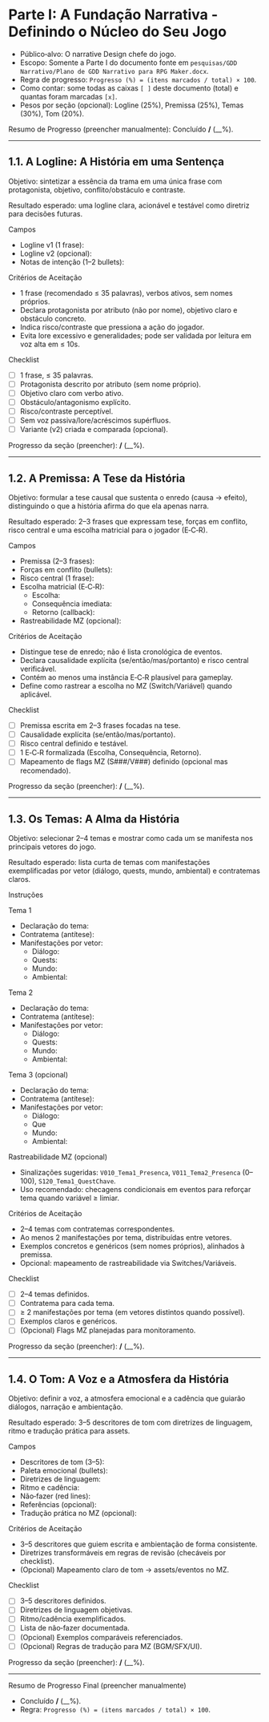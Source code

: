 # Parte I: A Fundação Narrativa - Definindo o Núcleo do Seu Jogo

<!-- Persona: Throllim Cinza‑Memória | Estilo técnico, conciso e pragmático.
     Não crie o GDD agora — este arquivo é um TEMPLATE pronto para preenchimento. -->

- Público‑alvo: O narrative Design chefe do jogo.
- Escopo: Somente a Parte I do documento fonte em `pesquisas/GDD Narrativo/Plano de GDD Narrativo para RPG Maker.docx`.
- Regra de progresso: `Progresso (%) = (itens marcados / total) × 100`.
- Como contar: some todas as caixas `[ ]` deste documento (total) e quantas foram marcadas `[x]`.
- Pesos por seção (opcional): Logline (25%), Premissa (25%), Temas (30%), Tom (20%).

Resumo de Progresso (preencher manualmente): Concluído __/__ (__%).

---

## 1.1. A Logline: A História em uma Sentença

Objetivo: sintetizar a essência da trama em uma única frase com protagonista, objetivo, conflito/obstáculo e contraste.

Resultado esperado: uma logline clara, acionável e testável como diretriz para decisões futuras.

Campos

- Logline v1 (1 frase): <!-- Ex.: "Um [protagonista por atributo] deve [objetivo] apesar de [obstáculo], ou [risco/contraste]" -->
- Logline v2 (opcional): <!-- Variante para comparação A/B -->
- Notas de intenção (1–2 bullets): <!-- O que não pode faltar no jogo à luz da logline -->

Critérios de Aceitação

- 1 frase (recomendado ≤ 35 palavras), verbos ativos, sem nomes próprios.
- Declara protagonista por atributo (não por nome), objetivo claro e obstáculo concreto.
- Indica risco/contraste que pressiona a ação do jogador.
- Evita lore excessivo e generalidades; pode ser validada por leitura em voz alta em ≤ 10s.

Checklist

- [ ] 1 frase, ≤ 35 palavras.
- [ ] Protagonista descrito por atributo (sem nome próprio).
- [ ] Objetivo claro com verbo ativo.
- [ ] Obstáculo/antagonismo explícito.
- [ ] Risco/contraste perceptível.
- [ ] Sem voz passiva/lore/acréscimos supérfluos.
- [ ] Variante (v2) criada e comparada (opcional).

Progresso da seção (preencher): __/__ (__%).

---

## 1.2. A Premissa: A Tese da História

Objetivo: formular a tese causal que sustenta o enredo (causa → efeito), distinguindo o que a história afirma do que ela apenas narra.

Resultado esperado: 2–3 frases que expressam tese, forças em conflito, risco central e uma escolha matricial para o jogador (E‑C‑R).

Campos

- Premissa (2–3 frases): <!-- Evite sequência de eventos; foque em tese e causalidade -->
- Forças em conflito (bullets): <!-- Ex.: "Dever × Liberdade", "Ordem × Caos" -->
- Risco central (1 frase): <!-- O que se perde se nada mudar? -->
- Escolha matricial (E‑C‑R):
  - Escolha: <!-- O que o jogador escolhe? -->
  - Consequência imediata: <!-- Estado resultante no curto prazo -->
  - Retorno (callback): <!-- Onde e quando essa escolha retorna? -->
- Rastreabilidade MZ (opcional): <!-- Mapear flags ex.: S101_EscolhaFeita, V011_Afeicao +=/‑= -->

Critérios de Aceitação

- Distingue tese de enredo; não é lista cronológica de eventos.
- Declara causalidade explícita (se/então/mas/portanto) e risco central verificável.
- Contém ao menos uma instância E‑C‑R plausível para gameplay.
- Define como rastrear a escolha no MZ (Switch/Variável) quando aplicável.

Checklist

- [ ] Premissa escrita em 2–3 frases focadas na tese.
- [ ] Causalidade explícita (se/então/mas/portanto).
- [ ] Risco central definido e testável.
- [ ] 1 E‑C‑R formalizada (Escolha, Consequência, Retorno).
- [ ] Mapeamento de flags MZ (S###/V###) definido (opcional mas recomendado).

Progresso da seção (preencher): __/__ (__%).

---

## 1.3. Os Temas: A Alma da História

Objetivo: selecionar 2–4 temas e mostrar como cada um se manifesta nos principais vetores do jogo.

Resultado esperado: lista curta de temas com manifestações exemplificadas por vetor (diálogo, quests, mundo, ambiental) e contratemas claros.

Instruções
<!-- Para cada tema, preencha 2–3 manifestações distribuídas entre os vetores. Evite nomes próprios; use exemplos genéricos. -->

Tema 1

- Declaração do tema: <!-- Ex.: "Custo da ambição" -->
- Contratema (antítese): <!-- Ex.: "Valor da renúncia" -->
- Manifestações por vetor:
  - Diálogo: <!-- Ex.: NPC exige preço pela ajuda -->
  - Quests: <!-- Ex.: escolha entre lucro rápido × confiança -->
  - Mundo: <!-- Ex.: área próspera com consequências visíveis -->
  - Ambiental: <!-- Ex.: trilha tensa em áreas ricas -->

Tema 2

- Declaração do tema:
- Contratema (antítese):
- Manifestações por vetor:
  - Diálogo:
  - Quests:
  - Mundo:
  - Ambiental:

Tema 3 (opcional)

- Declaração do tema:
- Contratema (antítese):
- Manifestações por vetor:
  - Diálogo:
  - Que
  - Mundo:
  - Ambiental:

Rastreabilidade MZ (opcional)

- Sinalizações sugeridas: `V010_Tema1_Presenca`, `V011_Tema2_Presenca` (0–100), `S120_Tema1_QuestChave`.
- Uso recomendado: checagens condicionais em eventos para reforçar tema quando variável ≥ limiar.

Critérios de Aceitação

- 2–4 temas com contratemas correspondentes.
- Ao menos 2 manifestações por tema, distribuídas entre vetores.
- Exemplos concretos e genéricos (sem nomes próprios), alinhados à premissa.
- Opcional: mapeamento de rastreabilidade via Switches/Variáveis.

Checklist

- [ ] 2–4 temas definidos.
- [ ] Contratema para cada tema.
- [ ] ≥ 2 manifestações por tema (em vetores distintos quando possível).
- [ ] Exemplos claros e genéricos.
- [ ] (Opcional) Flags MZ planejadas para monitoramento.

Progresso da seção (preencher): __/__ (__%).

---

## 1.4. O Tom: A Voz e a Atmosfera da História

Objetivo: definir a voz, a atmosfera emocional e a cadência que guiarão diálogos, narração e ambientação.

Resultado esperado: 3–5 descritores de tom com diretrizes de linguagem, ritmo e tradução prática para assets.

Campos

- Descritores de tom (3–5): <!-- Ex.: "sério", "sarcástico contido", "melancólico" -->
- Paleta emocional (bullets): <!-- Emoções foco por capítulo/área, se houver -->
- Diretrizes de linguagem: <!-- Dicção, figuras de linguagem permitidas/proibidas, nível de formalidade -->
- Ritmo e cadência: <!-- Frases curtas/longas; pausas; variação -->
- Não‑fazer (red lines): <!-- Termos proibidos, humor fora de tom, etc. -->
- Referências (opcional): <!-- 2–3 comparáveis de tom em mídia/jogos -->
- Tradução prática no MZ (opcional): <!-- Ex.: BGM X para áreas Y; SFX discretos; paleta de cores na UI -->

Critérios de Aceitação

- 3–5 descritores que guiem escrita e ambientação de forma consistente.
- Diretrizes transformáveis em regras de revisão (checáveis por checklist).
- (Opcional) Mapeamento claro de tom → assets/eventos no MZ.

Checklist

- [ ] 3–5 descritores definidos.
- [ ] Diretrizes de linguagem objetivas.
- [ ] Ritmo/cadência exemplificados.
- [ ] Lista de não‑fazer documentada.
- [ ] (Opcional) Exemplos comparáveis referenciados.
- [ ] (Opcional) Regras de tradução para MZ (BGM/SFX/UI).

Progresso da seção (preencher): __/__ (__%).

---

Resumo de Progresso Final (preencher manualmente)

- Concluído __/__ (__%).
- Regra: `Progresso (%) = (itens marcados / total) × 100`.

<!-- Fim do TEMPLATE — Parte I: A Fundação Narrativa -->
